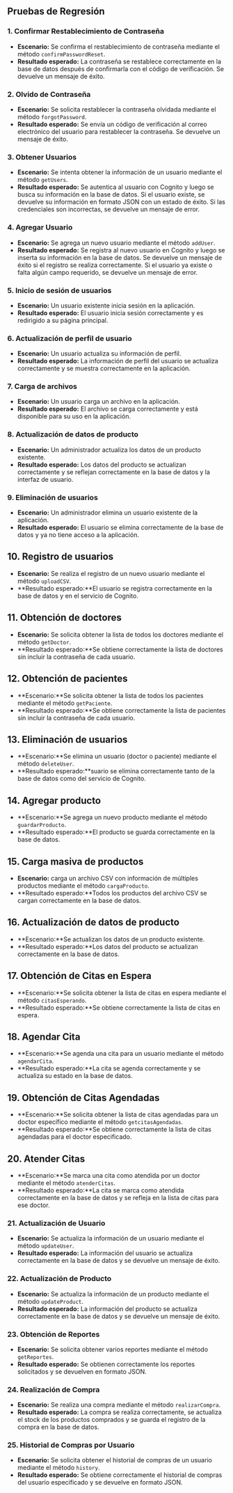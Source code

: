 ## Pruebas de Regresión

### 1. Confirmar Restablecimiento de Contraseña
- **Escenario:** Se confirma el restablecimiento de contraseña mediante el método `confirmPasswordReset`.
- **Resultado esperado:** La contraseña se restablece correctamente en la base de datos después de confirmarla con el código de verificación. Se devuelve un mensaje de éxito.

### 2. Olvido de Contraseña
- **Escenario:** Se solicita restablecer la contraseña olvidada mediante el método `forgotPassword`.
- **Resultado esperado:** Se envía un código de verificación al correo electrónico del usuario para restablecer la contraseña. Se devuelve un mensaje de éxito.

### 3. Obtener Usuarios
- **Escenario:** Se intenta obtener la información de un usuario mediante el método `getUsers`.
- **Resultado esperado:** Se autentica al usuario con Cognito y luego se busca su información en la base de datos. Si el usuario existe, se devuelve su información en formato JSON con un estado de éxito. Si las credenciales son incorrectas, se devuelve un mensaje de error.

### 4. Agregar Usuario
- **Escenario:** Se agrega un nuevo usuario mediante el método `addUser`.
- **Resultado esperado:** Se registra al nuevo usuario en Cognito y luego se inserta su información en la base de datos. Se devuelve un mensaje de éxito si el registro se realiza correctamente. Si el usuario ya existe o falta algún campo requerido, se devuelve un mensaje de error.


### 5. Inicio de sesión de usuarios
- **Escenario:** Un usuario existente inicia sesión en la aplicación.
- **Resultado esperado:** El usuario inicia sesión correctamente y es redirigido a su página principal.


### 6. Actualización de perfil de usuario
- **Escenario:** Un usuario actualiza su información de perfil.
- **Resultado esperado:** La información de perfil del usuario se actualiza correctamente y se muestra correctamente en la aplicación.

### 7. Carga de archivos
- **Escenario:** Un usuario carga un archivo en la aplicación.
- **Resultado esperado:** El archivo se carga correctamente y está disponible para su uso en la aplicación.

### 8. Actualización de datos de producto
- **Escenario:** Un administrador actualiza los datos de un producto existente.
- **Resultado esperado:** Los datos del producto se actualizan correctamente y se reflejan correctamente en la base de datos y la interfaz de usuario.

### 9. Eliminación de usuarios
- **Escenario:** Un administrador elimina un usuario existente de la aplicación.
- **Resultado esperado:** El usuario se elimina correctamente de la base de datos y ya no tiene acceso a la aplicación.


## 10. Registro de usuarios
- **Escenario:** Se realiza el registro de un nuevo usuario mediante el método `uploadCSV`.
- **Resultado esperado:**El usuario se registra correctamente en la base de datos y en el servicio de Cognito.

## 11. Obtención de doctores
- **Escenario:** Se solicita obtener la lista de todos los doctores mediante el método `getDoctor`.
- **Resultado esperado:**Se obtiene correctamente la lista de doctores sin incluir la contraseña de cada usuario.

## 12. Obtención de pacientes
- **Escenario:**Se solicita obtener la lista de todos los pacientes mediante el método `getPaciente`.
- **Resultado esperado:**Se obtiene correctamente la lista de pacientes sin incluir la contraseña de cada usuario.

## 13. Eliminación de usuarios
- **Escenario:**Se elimina un usuario (doctor o paciente) mediante el método `deleteUser`.
- **Resultado esperado:**suario se elimina correctamente tanto de la base de datos como del servicio de Cognito.

## 14. Agregar producto
- **Escenario:**Se agrega un nuevo producto mediante el método `guardarProducto`.
- **Resultado esperado:**El producto se guarda correctamente en la base de datos.

## 15. Carga masiva de productos
- **Escenario:** carga un archivo CSV con información de múltiples productos mediante el método `cargaProducto`.
- **Resultado esperado:**Todos los productos del archivo CSV se cargan correctamente en la base de datos.

## 16. Actualización de datos de producto
- **Escenario:**Se actualizan los datos de un producto existente.
- **Resultado esperado:**Los datos del producto se actualizan correctamente en la base de datos.


## 17. Obtención de Citas en Espera
- **Escenario:**Se solicita obtener la lista de citas en espera mediante el método `citasEsperando`.
- **Resultado esperado:**Se obtiene correctamente la lista de citas en espera.

## 18. Agendar Cita
- **Escenario:**Se agenda una cita para un usuario mediante el método `agendarCita`.
- **Resultado esperado:**La cita se agenda correctamente y se actualiza su estado en la base de datos.

## 19. Obtención de Citas Agendadas
- **Escenario:**Se solicita obtener la lista de citas agendadas para un doctor específico mediante el método `getcitasAgendadas`.
- **Resultado esperado:**Se obtiene correctamente la lista de citas agendadas para el doctor especificado.

## 20. Atender Citas
- **Escenario:**Se marca una cita como atendida por un doctor mediante el método `atenderCitas`.
- **Resultado esperado:**La cita se marca como atendida correctamente en la base de datos y se refleja en la lista de citas para ese doctor.

### 21. Actualización de Usuario
- **Escenario:** Se actualiza la información de un usuario mediante el método `updateUser`.
- **Resultado esperado:** La información del usuario se actualiza correctamente en la base de datos y se devuelve un mensaje de éxito.

### 22. Actualización de Producto
- **Escenario:** Se actualiza la información de un producto mediante el método `updateProduct`.
- **Resultado esperado:** La información del producto se actualiza correctamente en la base de datos y se devuelve un mensaje de éxito.

### 23. Obtención de Reportes
- **Escenario:** Se solicita obtener varios reportes mediante el método `getReportes`.
- **Resultado esperado:** Se obtienen correctamente los reportes solicitados y se devuelven en formato JSON.

### 24. Realización de Compra
- **Escenario:** Se realiza una compra mediante el método `realizarCompra`.
- **Resultado esperado:** La compra se realiza correctamente, se actualiza el stock de los productos comprados y se guarda el registro de la compra en la base de datos.

### 25. Historial de Compras por Usuario
- **Escenario:** Se solicita obtener el historial de compras de un usuario mediante el método `history`.
- **Resultado esperado:** Se obtiene correctamente el historial de compras del usuario especificado y se devuelve en formato JSON.
